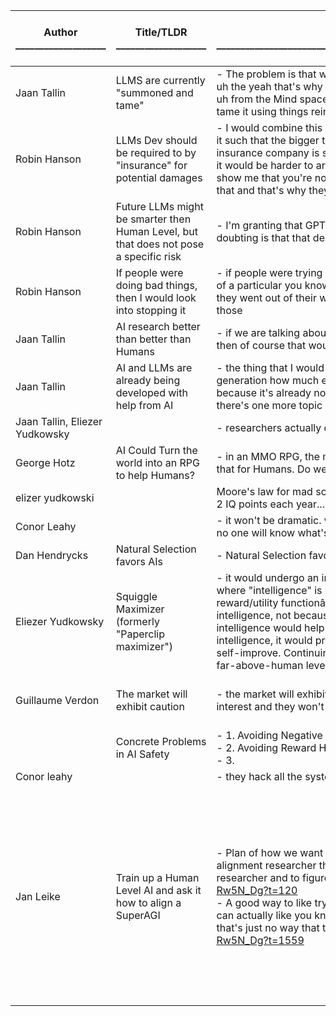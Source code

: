 |Author <br>___________________|Title/TLDR <br>___________________                                                   |Arugment <br>_______________________________________________________________________________________________                                                                                                                                                                                                                                                                                                                                                                                                                                                                                                                                                                                    |Counter Aguments <br>____________________________________________________________________________                                                                                                                                                                                                                                                                                                                                                                                                                                                                                                                                                                                                                                                                                                                                                                                                                                                                                                                                                                                                                                                                                                                                                                        |Reference URL <br>___________________                                                          |Expecting Uncontrollable Risk? <br>___________________|
|------------------------------|-------------------------------------------------------------------------------------|------------------------------------------------------------------------------------------------------------------------------------------------------------------------------------------------------------------------------------------------------------------------------------------------------------------------------------------------------------------------------------------------------------------------------------------------------------------------------------------------------------------------------------------------------------------------------------------------------------------------------------------------------------------------------------------------|-------------------------------------------------------------------------------------------------------------------------------------------------------------------------------------------------------------------------------------------------------------------------------------------------------------------------------------------------------------------------------------------------------------------------------------------------------------------------------------------------------------------------------------------------------------------------------------------------------------------------------------------------------------------------------------------------------------------------------------------------------------------------------------------------------------------------------------------------------------------------------------------------------------------------------------------------------------------------------------------------------------------------------------------------------------------------------------------------------------------------------------------------------------------------------------------------------------------------------------------------------------------------|-----------------------------------------------------------------------------------------------|------------------------------------------------------|
|Jaan Tallin                   |LLMS are currently "summoned and tame"                                               |- The problem is that with with these experiments uh they are producing uncontrollable Minds uh the yeah that's why I call it someone and tame uh Paradigm of AI - You summoned this mind uh from the Mind space using your data and a lot of compute a lot of money and then you try to tame it using things reinforcement learning from Human feedback                                                                                                                                                                                                                                                                                                                                        |                                                                                                                                                                                                                                                                                                                                                                                                                                                                                                                                                                                                                                                                                                                                                                                                                                                                                                                                                                                                                                                                                                                                                                                                                                                                         |https://youtu.be/Dmh6ciu24v0?t=2993                                                            |Yes                                                   |
|Robin Hanson                  |LLMs Dev should be required to by "insurance" for potential damages                  |- I would combine this with some sort of required liabilityinsurance that would even strengthen it such that the bigger the damages and the more they have to make sure somebody some insurance company is set up to pay for it and that would also discourage them in the sense that it would be harder to arrange for that insurance and the insurers would say you know you know show me that you're not going too close to this problematic part and they have problem doing that and that's why they would stay away that's the idea                                                                                                                                                       |                                                                                                                                                                                                                                                                                                                                                                                                                                                                                                                                                                                                                                                                                                                                                                                                                                                                                                                                                                                                                                                                                                                                                                                                                                                                         |https://youtu.be/Dmh6ciu24v0?t=2999                                                            |No                                                    |
|Robin Hanson                  |Future LLMs might be smarter then Human Level, but that does not pose a specific risk|-  I'm granting that GPT 5 could be superhuman on many performance characteristics what I'm doubting is that that destroys the world.                                                                                                                                                                                                                                                                                                                                                                                                                                                                                                                                                           |                                                                                                                                                                                                                                                                                                                                                                                                                                                                                                                                                                                                                                                                                                                                                                                                                                                                                                                                                                                                                                                                                                                                                                                                                                                                         |https://youtu.be/Dmh6ciu24v0?t=3370                                                            |No                                                    |
|Robin Hanson                  |If people were doing bad things, then I would look into stopping it                  |- if people were trying to make the worst case systems and like the management and funding of a particular you know most advanced projects were trying to make the worst case scenarios they went out of their way to make those scenarios well then I get a lot more worried about those                                                                                                                                                                                                                                                                                                                                                                                                       |- Wow. - People are trying to use GPTs to be bad things already - They wouldn't "broadcast" it if they were, as it would undoughtedly be illegal                                                                                                                                                                                                                                                                                                                                                                                                                                                                                                                                                                                                                                                                                                                                                                                                                                                                                                                                                                                                                                                                                                                         |https://youtu.be/Dmh6ciu24v0?t=3483                                                            |No                                                    |
|Jaan Tallin                   |AI research better than better than Humans                                           |- if we are talking about things that is able to do AI research better than better than humans uh then of course that would be um potentially manifested by the fact that we're dead                                                                                                                                                                                                                                                                                                                                                                                                                                                                                                            |                                                                                                                                                                                                                                                                                                                                                                                                                                                                                                                                                                                                                                                                                                                                                                                                                                                                                                                                                                                                                                                                                                                                                                                                                                                                         |https://youtu.be/Dmh6ciu24v0?t=4614                                                            |Yes                                                   |
|Jaan Tallin                   |AI and LLMs are already being developed with help from AI                            |- the thing that I would be tracking is like how much uh in every successful every successive generation how much effort was kind of put in input by uh humans on how much was AI because it's already non-zero by AI when it comes to like designing the chips and architectures there's one more topic I want to hit on                                                                                                                                                                                                                                                                                                                                                                       |                                                                                                                                                                                                                                                                                                                                                                                                                                                                                                                                                                                                                                                                                                                                                                                                                                                                                                                                                                                                                                                                                                                                                                                                                                                                         |https://youtu.be/Dmh6ciu24v0?t=4713                                                            |Yes                                                   |
|Jaan Tallin, Eliezer Yudkowsky|                                                                                     |- researchers actually do not know how to reliably uh Point uh this black box to like any gold                                                                                                                                                                                                                                                                                                                                                                                                                                                                                                                                                                                                  |                                                                                                                                                                                                                                                                                                                                                                                                                                                                                                                                                                                                                                                                                                                                                                                                                                                                                                                                                                                                                                                                                                                                                                                                                                                                         |                                                                                               |                                                      |
|George Hotz                   |AI Could Turn the world into an RPG to help Humans?                                  |- in an MMO RPG, the mission goal for how to win is listed at the top of the screen. AI could do that for Humans. Do we want that?                                                                                                                                                                                                                                                                                                                                                                                                                                                                                                                                                              |                                                                                                                                                                                                                                                                                                                                                                                                                                                                                                                                                                                                                                                                                                                                                                                                                                                                                                                                                                                                                                                                                                                                                                                                                                                                         |https://youtu.be/WS5wGal3ukw?si=Mx3mqIRVvRx0-cpv                                               |                                                      |
|elizer yudkowski              |                                                                                     |Moore's law for mad scientists - the IQ needed for people to become very dangerous drops my 2 IQ points each year...                                                                                                                                                                                                                                                                                                                                                                                                                                                                                                                                                                            |                                                                                                                                                                                                                                                                                                                                                                                                                                                                                                                                                                                                                                                                                                                                                                                                                                                                                                                                                                                                                                                                                                                                                                                                                                                                         |https://youtu.be/R78mbtNeCvM?si=xlQvbBXXmEECBoEb                                               |                                                      |
|Conor Leahy                   |                                                                                     |- it won't be dramatic. we'll just get more and more confused about what is real on the Internet. no one will know what's happening. and we all fall over dead one day and we won't know why                                                                                                                                                                                                                                                                                                                                                                                                                                                                                                    |                                                                                                                                                                                                                                                                                                                                                                                                                                                                                                                                                                                                                                                                                                                                                                                                                                                                                                                                                                                                                                                                                                                                                                                                                                                                         |                                                                                               |Yes                                                   |
|Dan Hendrycks                 |Natural Selection favors AIs                                                         |- Natural Selection favors AIs or Human and this could lead to Human extinction.                                                                                                                                                                                                                                                                                                                                                                                                                                                                                                                                                                                                                |                                                                                                                                                                                                                                                                                                                                                                                                                                                                                                                                                                                                                                                                                                                                                                                                                                                                                                                                                                                                                                                                                                                                                                                                                                                                         |https://twitter.com/DanHendrycks/status/1651741353574019074  https://youtu.be/Fk7cMD44uWs?t=238|Yes                                                   |
|Eliezer Yudkowsky             |Squiggle Maximizer (formerly "Paperclip maximizer")                                  |- it would undergo an intelligence explosion: It would work to improve its own intelligence, where "intelligence" is understood in the sense of optimization power, the ability to maximize a reward/utility functionâ€”in this case, the number of paperclips. The AGI would improve its intelligence, not because it values more intelligence in its own right, but because more intelligence would help it achieve its goal of accumulating paperclips. Having increased its intelligence, it would produce more paperclips, and also use its enhanced abilities to further self-improve. Continuing this process, it would undergo an intelligence explosion and reach far-above-human levels.|                                                                                                                                                                                                                                                                                                                                                                                                                                                                                                                                                                                                                                                                                                                                                                                                                                                                                                                                                                                                                                                                                                                                                                                                                                                                         |https://www.lesswrong.com/tag/squiggle-maximizer-formerly-paperclip-maximizer                  |Yes                                                   |
|Guillaume Verdon              |The market will exhibit caution                                                      |- the market will exhibit caution.  every organism company consumer is acting out of self-interest and they won't assign Capital to things that have negative utility to them                                                                                                                                                                                                                                                                                                                                                                                                                                                                                                                   |- "the problem is with the market is like you know there's not always perfect information there's manipulation there's  a bad faith actors that mess with the system it's not it's not always a um rational and honest system". -- Lex Friedman                                                                                                                                                                                                                                                                                                                                                                                                                                                                                                                                                                                                                                                                                                                                                                                                                                                                                                                                                                                                                          |https://youtu.be/Fk7cMD44uWs?t=413                                                             |No                                                    |
|                              |Concrete Problems in AI Safety                                                       |- 1. Avoiding Negative Side Effects <br> - 2. Avoiding Reward Hacking <br> - 3. <br>                                                                                                                                                                                                                                                                                                                                                                                                                                                                                                                                                                                                            |                                                                                                                                                                                                                                                                                                                                                                                                                                                                                                                                                                                                                                                                                                                                                                                                                                                                                                                                                                                                                                                                                                                                                                                                                                                                         |https://arxiv.org/abs/1606.06565                                                               |Yes                                                   |
|Conor leahy                   |                                                                                     |- they hack all the systems and confuse everyone                                                                                                                                                                                                                                                                                                                                                                                                                                                                                                                                                                                                                                                |                                                                                                                                                                                                                                                                                                                                                                                                                                                                                                                                                                                                                                                                                                                                                                                                                                                                                                                                                                                                                                                                                                                                                                                                                                                                         |https://youtu.be/Cf_l6LNiXGI?si=LmM5JfGZuUnF4Fhq 22:50                                         |                                                      |
|                              |                                                                                     |                                                                                                                                                                                                                                                                                                                                                                                                                                                                                                                                                                                                                                                                                                |                                                                                                                                                                                                                                                                                                                                                                                                                                                                                                                                                                                                                                                                                                                                                                                                                                                                                                                                                                                                                                                                                                                                                                                                                                                                         |                                                                                               |                                                      |
|Jan Leike                     |Train up a Human Level AI and ask it how to align a SuperAGI                         |- Plan of how we want to approach the problem that involves training uh roughly human level alignment researcher that can work automatically and then ask that automated alignment researcher and to figure out how to align super intelligence   -- Jan Leike https://youtu.be/Uk6-Rw5N_Dg?t=120 <br> - A good way to like try to keep up with it is like to have your automated alignment residues that can actually like you know do thousands of years of equivalent work within like every week and that's just no way that that's gonna happen with humans   -- Jan Leike https://youtu.be/Uk6-Rw5N_Dg?t=1559 <br>                                                                        |- How good is it is the model as like spinning really clear and lies or like being deceptive of like pretending to do something or believe one thing and then actually wanting another I think another like really key capability here is self-exfiltration so how good would the model be like breaking the security precautions and like accessing its own weights and trying to copy it somewhere else on the internet um or persuading engineer with access to the weights to you know like download them and send them somewhere      -- Jan Leike https://youtu.be/Uk6-Rw5N_Dg?t=517 <br> - There's this desire to avoid fast takeoff right and I think there's this quote from planning for AGI and beyond that says it's possible that AGI capable enough to accelerate its own progress could cause major changes happen surprisingly quickly and then it says we think a slower takeoff is easier to make safe so one thing I wonder is like if we make this like really smart uh or you know human level alignment researcher that we then like effectively 10x or 100x or something the size of the alignment team does that end up playing into this like recursive self-improvement Loop?   -- Daniel Filan AXRP https://youtu.be/Uk6-Rw5N_Dg?t=1476  <br> |https://youtu.be/Uk6-Rw5N_Dg?t=120                                                             |No                                                    |
